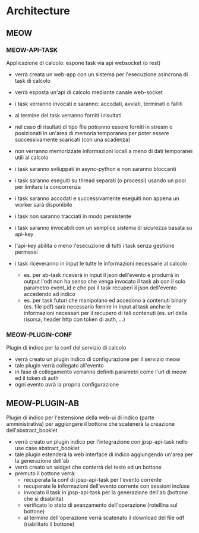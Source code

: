 # Architecture


## MEOW

### MEOW-API-TASK

Applicazione di calcolo: espone task via api websocket (o rest)

- verrà creata un web-app con un sistema per l'esecuzione asincrona di task di calcolo
- verrà esposta un'api di calcolo mediante canale web-socket
- i task verranno invocati e saranno: accodati, avviati, terminati o falliti
- al termine del task verranno forniti i risultati
- nel caso di risultati di tipo file potranno essere forniti in stream o posizionati in
  un'area di memoria temporanea per poter essere successivamente scaricati (con una scadenza)
- non verranno memorizzate informazioni locali a meno di dati temporanei utili al calcolo
- i task saranno sviluppati in async-python e non saranno bloccanti
- i task saranno eseguiti su thread separati (o processi) usando un pool per limitare la concorrenza
- i task saranno accodati e successivamente eseguiti non appena un worker sarà disponibile
- i task non saranno tracciati in modo persistente
- i task saranno invocabili con un semplice sistema di sicurezza basata su api-key
- l'api-key abilita o meno l'esecuzione di tutti i task senza gestione permessi
- i task riceveranno in input le tutte le informazioni necessarie al calcolo

  - es. per ab-task riceverà in input il json dell'evento e produrrà in output l'odt
        non ha senso che venga invocato il task ab con il solo parametro event_id 
        e che poi il task recuperi il json dell'evento accedendo ad indico
  - es. per task futuri che manipolano ed accedono a contenuti binary (es. file pdf)
        sarà necessario fornire in input al task anche le informazioni necessari per il 
        recupero di tali contenuti (es. url della risorsa, header http con token di auth, ...)    


### MEOW-PLUGIN-CONF

Plugin di indico per la conf del servizio di calcolo

 - verrà creato un plugin indico di configurazione per il servizio meow
 - tale plugin verrà collegato all'evento
 - in fase di collegamento verranno definiti parametri come l'url di meow ed il token di auth
 - ogni evento avrà la propria configurazione


## MEOW-PLUGIN-AB

Plugin di indico per l'estensione della web-ui di indico (parte amministrativa) 
per aggiungere il bottone che scatenerà la creazione dell'abstract_booklet

 - verrà creato un plugin indico per l'integrazione con jpsp-api-task nello use case abstract_booklet
 - tale plugin estenderà la web interface di indico aggiungendo un'area per la generazione dell'ab
 - verrà creato un widget che conterrà del testo ed un bottone 
 - premuto il bottone verrà:
   - recuperata la conf di jpsp-api-task per l'evento corrente
   - recuperate le informazioni dell'evento corrente con sessioni incluse
   - invocato il task in jpsp-api-task per la generazione dell'ab (bottone che si disabilita)
   - verificato lo stato di avanzamento dell'operazione (rotellina sul bottone)
   - al termine dell'operazione verrà scatenato il download del file odf (riabilitato il bottone)

